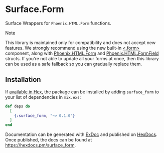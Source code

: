 # Surface.Form

Surface Wrappers for `Phoenix.HTML.Form` functions.

> [!NOTE]
> This library is maintained only for compatibility and does not accept new features.
> We strongly recommend using the new built-in [<.form>](https://hexdocs.pm/phoenix_live_view/Phoenix.Component.html#form/)
> component, along with [Phoenix.HTML.Form](https://hexdocs.pm/phoenix_html/Phoenix.HTML.Form.html) and
> [Phoenix.HTML.FormField](https://hexdocs.pm/phoenix_html/Phoenix.HTML.FormField.html) structs. If you're
> not able to update all your forms at once, then this library can be used as a safe fallback so you can
> gradually replace them.

## Installation

If [available in Hex](https://hex.pm/docs/publish), the package can be installed
by adding `surface_form` to your list of dependencies in `mix.exs`:

```elixir
def deps do
  [
    {:surface_form, "~> 0.1.0"}
  ]
end
```

Documentation can be generated with [ExDoc](https://github.com/elixir-lang/ex_doc)
and published on [HexDocs](https://hexdocs.pm). Once published, the docs can
be found at <https://hexdocs.pm/surface_form>.
